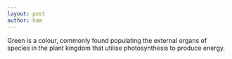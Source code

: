 ```yaml
---
layout: post
author: ham
---
```


Green is a colour, commonly found populating the external organs of species in the plant kingdom that utilise photosynthesis to produce energy.
